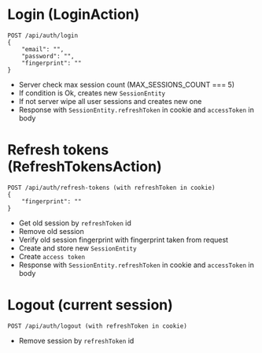 # Login (LoginAction)
```
POST /api/auth/login
{
    "email": "",
    "password": "",
    "fingerprint": ""
}
```
- Server check max session count (MAX_SESSIONS_COUNT === 5)
- If condition is Ok, creates new `SessionEntity`
- If not server wipe all user sessions and creates new one 
- Response with `SessionEntity.refreshToken` in cookie and `accessToken` in body

# Refresh tokens (RefreshTokensAction)
```
POST /api/auth/refresh-tokens (with refreshToken in cookie)
{
    "fingerprint": ""
}
```
- Get old session by `refreshToken` id
- Remove old session
- Verify old session fingerprint with fingerprint taken from request
- Create and store new `SessionEntity`
- Create `access token`
- Response with `SessionEntity.refreshToken` in cookie and `accessToken` in body 

# Logout (current session)
```
POST /api/auth/logout (with refreshToken in cookie)
```
- Remove session by `refreshToken` id
